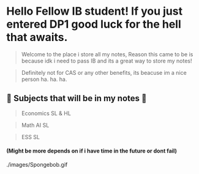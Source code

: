 # Hello Fellow IB student! If you just entered DP1 good luck for the hell that awaits.

> Welcome to the place i store all my notes, Reason this came to be is because idk i need to pass IB and its a great way to store my notes!

> Definitely not for CAS or any other benefits, its beacuse im a nice person ha. ha. ha.

## :atm: Subjects that will be in my notes :atm:

> Economics SL & HL

> Math AI SL

> ESS SL

#### (Might be more depends on if i have time in the future or dont fail)

./images/Spongebob.gif